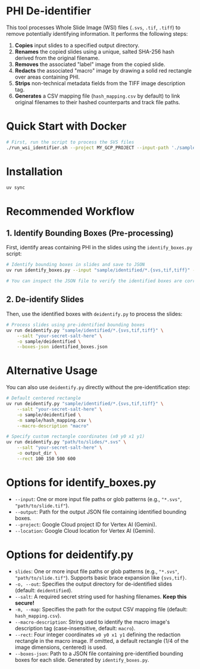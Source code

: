 # PHI De-identifier

This tool processes Whole Slide Image (WSI) files (`.svs`, `.tif`, `.tiff`) to remove potentially identifying information. It performs the following steps:

1.  **Copies** input slides to a specified output directory.
2.  **Renames** the copied slides using a unique, salted SHA-256 hash derived from the original filename.
3.  **Removes** the associated "label" image from the copied slide.
4.  **Redacts** the associated "macro" image by drawing a solid red rectangle over areas containing PHI.
5.  **Strips** non-technical metadata fields from the TIFF image description tag.
6.  **Generates** a CSV mapping file (`hash_mapping.csv` by default) to link original filenames to their hashed counterparts and track file paths.

# Quick Start with Docker

```bash
# First, run the script to process the SVS files
./run_wsi_identifier.sh --project MY_GCP_PROJECT --input-path './sample/macro_images/*.jpg' --output-path './sample/output/' --build
```

# Installation

```bash
uv sync
```

# Recommended Workflow

## 1. Identify Bounding Boxes (Pre-processing)

First, identify areas containing PHI in the slides using the `identify_boxes.py` script:

```bash
# Identify bounding boxes in slides and save to JSON
uv run identify_boxes.py --input "sample/identified/*.{svs,tif,tiff}" --output identified_boxes.json

# You can inspect the JSON file to verify the identified boxes are correct
```

## 2. De-identify Slides

Then, use the identified boxes with `deidentify.py` to process the slides:

```bash
# Process slides using pre-identified bounding boxes
uv run deidentify.py "sample/identified/*.{svs,tif,tiff}" \
    --salt "your-secret-salt-here" \
    -o sample/deidentified \
    --boxes-json identified_boxes.json
```

# Alternative Usage

You can also use `deidentify.py` directly without the pre-identification step:

```bash
# Default centered rectangle
uv run deidentify.py "sample/identified/*.{svs,tif,tiff}" \
    --salt "your-secret-salt-here" \
    -o sample/deidentified \
    -m sample/hash_mapping.csv \
    --macro-description "macro"

# Specify custom rectangle coordinates (x0 y0 x1 y1)
uv run deidentify.py "path/to/slides/*.svs" \
    --salt "your-secret-salt-here" \
    -o output_dir \
    --rect 100 150 500 600
```

# Options for identify_boxes.py

- `--input`: One or more input file paths or glob patterns (e.g., `"*.svs"`, `"path/to/slide.tif"`).
- `--output`: Path for the output JSON file containing identified bounding boxes.
- `--project`: Google Cloud project ID for Vertex AI (Gemini).
- `--location`: Google Cloud location for Vertex AI (Gemini).

# Options for deidentify.py

- `slides`: One or more input file paths or glob patterns (e.g., `"*.svs"`, `"path/to/slide.tif"`). Supports basic brace expansion like `{svs,tif}`.
- `-o, --out`: Specifies the output directory for de-identified slides (default: `deidentified`).
- `--salt`: A required secret string used for hashing filenames. **Keep this secure!**
- `-m, --map`: Specifies the path for the output CSV mapping file (default: `hash_mapping.csv`).
- `--macro-description`: String used to identify the macro image's description tag (case-insensitive, default: `macro`).
- `--rect`: Four integer coordinates `x0 y0 x1 y1` defining the redaction rectangle in the macro image. If omitted, a default rectangle (1/4 of the image dimensions, centered) is used.
- `--boxes-json`: Path to a JSON file containing pre-identified bounding boxes for each slide. Generated by `identify_boxes.py`.
